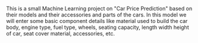 This is a small Machine Learning project on "Car Price Prediction" based on their models and their accessories and parts of the cars. In this model we will enter some basic component details like material used to build the car body, engine type, fuel type, wheels, seating capacity, length width height of car, seat cover material, accessories, etc.

